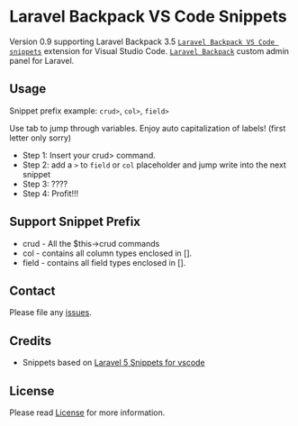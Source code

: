 # Laravel Backpack VS Code Snippets
Version 0.9 supporting Laravel Backpack 3.5
[`Laravel Backpack VS Code snippets`](https://marketplace.visualstudio.com/items?itemName=helloenjoi.backpack-snippets) extension for Visual Studio Code.
[`Laravel Backpack`](https://backpackforlaravel.com/docs/3.5/introduction) custom admin panel for Laravel.

## Usage

Snippet prefix example: `crud>`, `col>`, `field>`

Use tab to jump through variables. Enjoy auto capitalization of labels! (first letter only sorry)

* Step 1: Insert your crud> command.
* Step 2: add a `>` to `field` or `col` placeholder and jump write into the next snippet
* Step 3: ????
* Step 4: Profit!!!

## Support Snippet Prefix

* crud - All the $this->crud commands
* col - contains all column types enclosed in [].
* field - contains all field types enclosed in []. 


## Contact

Please file any [issues](https://github.com/helloenjoi/backpack-snippets-vscode/issues).

## Credits

* Snippets based on [Laravel 5 Snippets for vscode](https://github.com/onecentlin/laravel5-snippets-vscode)

## License

Please read [License](https://github.com/helloenjoi/backpack-snippets-vscode/blob/master/LICENSE.md) for more information.